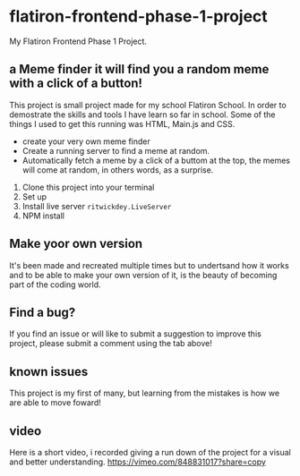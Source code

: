 # flatiron-frontend-phase-1-project 
My Flatiron Frontend Phase 1 Project.



## a Meme finder it will find you a random meme with a click of a button!

This project is small project made for my school Flatiron School. In order to demostrate the skills and tools I have learn so far in school. Some of the things I used to get this running was HTML, Main.js and CSS. 



* create your very own meme finder
* Create a running server to find a meme at random.
* Automatically fetch a meme by a click of a buttom at the top, the memes will come at random, in others words, as a surprise.

1. Clone this project into your terminal
2. Set up 
3. Install live server `ritwickdey.LiveServer`
4. NPM install 


## Make yoor own version 

It's been made and recreated multiple times but to undertsand how it works and to be able to make your own version of it, is the beauty of becoming part of the coding world.

## Find a bug?

If you find an issue or will like to submit a suggestion to improve this project, please submit a comment using the tab above!

## known issues 

This project is my first of many, but learning from the mistakes is how we are able to move foward!

## video 

Here is a short video, i recorded giving a run down of the project for a visual and better understanding.
https://vimeo.com/848831017?share=copy